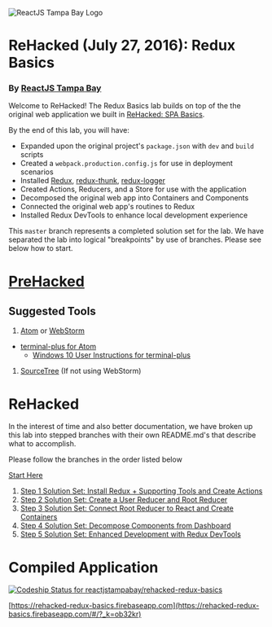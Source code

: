 ![ReactJS Tampa Bay Logo](https://avatars2.githubusercontent.com/u/18738421?v=3&s=200)

# ReHacked (July 27, 2016): Redux Basics
### By [ReactJS Tampa Bay](http://www.meetup.com/ReactJS-Tampa-Bay/)

Welcome to ReHacked!  The Redux Basics lab builds on top of the the original web application we built in [ReHacked: SPA Basics](https://github.com/reactjstampabay/rehacked-spa-basics-solution-set). 

By the end of this lab, you will have:

* Expanded upon the original project's `package.json` with `dev` and `build` scripts
* Created a `webpack.production.config.js` for use in deployment scenarios
* Installed [Redux](), [redux-thunk](https://github.com/gaearon/redux-thunk), [redux-logger](https://github.com/gaearon/redux-logger)
* Created Actions, Reducers, and a Store for use with the application
* Decomposed the original web app into Containers and Components
* Connected the original web app's routines to Redux
* Installed Redux DevTools to enhance local development experience

This `master` branch represents a completed solution set for the lab.  We have separated the lab into logical "breakpoints" by use of branches.  Please see below how to start.

# [PreHacked](#prehacked)

## Suggested Tools

1. [Atom](https://atom.io/) or [WebStorm](https://www.jetbrains.com/webstorm/)
  - [terminal-plus for Atom](https://atom.io/packages/terminal-plus)
    - [Windows 10 User Instructions for terminal-plus](https://github.com/jeremyramin/terminal-plus/issues/15#issuecomment-144618245)

1. [SourceTree](https://www.sourcetreeapp.com/) (If not using WebStorm)

# ReHacked

In the interest of time and also better documentation, we have broken up this lab into stepped branches with their own README.md's that describe what to accomplish.

Please follow the branches in the order listed below

[Start Here](https://github.com/reactjstampabay/rehacked-redux-basics/tree/initial)

1. [Step 1 Solution Set: Install Redux + Supporting Tools and Create Actions](https://github.com/reactjstampabay/rehacked-redux-basics/tree/step-1)
1. [Step 2 Solution Set: Create a User Reducer and Root Reducer](https://github.com/reactjstampabay/rehacked-redux-basics/tree/step-2)
1. [Step 3 Solution Set: Connect Root Reducer to React and Create Containers](https://github.com/reactjstampabay/rehacked-redux-basics/tree/step-3)
1. [Step 4 Solution Set: Decompose Components from Dashboard](https://github.com/reactjstampabay/rehacked-redux-basics/tree/step-4)
1. [Step 5 Solution Set: Enhanced Development with Redux DevTools](https://github.com/reactjstampabay/rehacked-redux-basics/tree/step-5)

# Compiled Application

[ ![Codeship Status for reactjstampabay/rehacked-redux-basics](https://codeship.com/projects/8b2a9fa0-1d22-0134-a202-220e900c5efe/status?branch=master)](https://codeship.com/projects/159980)

[https://rehacked-redux-basics.firebaseapp.com](https://rehacked-redux-basics.firebaseapp.com/#/?_k=ob32kr)
